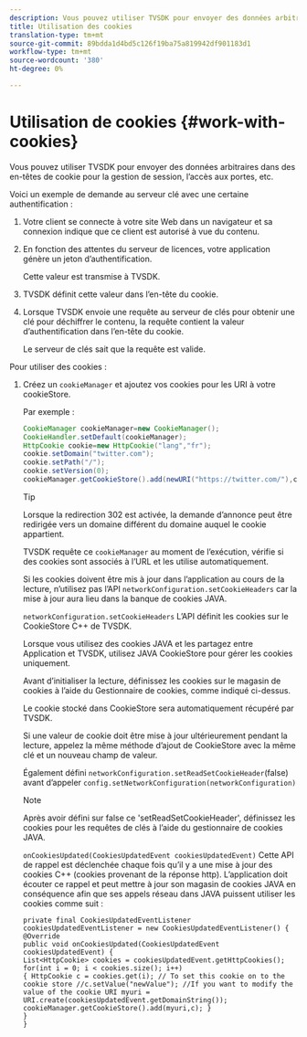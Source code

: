 ```yaml
---
description: Vous pouvez utiliser TVSDK pour envoyer des données arbitraires dans des en-têtes de cookie pour la gestion de session, l’accès aux portes, etc.
title: Utilisation des cookies
translation-type: tm+mt
source-git-commit: 89bdda1d4bd5c126f19ba75a819942df901183d1
workflow-type: tm+mt
source-wordcount: '380'
ht-degree: 0%

---
```



# Utilisation de cookies {#work-with-cookies}

Vous pouvez utiliser TVSDK pour envoyer des données arbitraires dans des en-têtes de cookie pour la gestion de session, l’accès aux portes, etc.

Voici un exemple de demande au serveur clé avec une certaine authentification :

1. Votre client se connecte à votre site Web dans un navigateur et sa connexion indique que ce client est autorisé à vue du contenu.
1. En fonction des attentes du serveur de licences, votre application génère un jeton d’authentification.

   Cette valeur est transmise à TVSDK.
1. TVSDK définit cette valeur dans l’en-tête du cookie.
1. Lorsque TVSDK envoie une requête au serveur de clés pour obtenir une clé pour déchiffrer le contenu, la requête contient la valeur d’authentification dans l’en-tête du cookie.

   Le serveur de clés sait que la requête est valide.

Pour utiliser des cookies :

1. Créez un `cookieManager` et ajoutez vos cookies pour les URI à votre cookieStore.

   Par exemple :

   ```java
   CookieManager cookieManager=new CookieManager(); 
   CookieHandler.setDefault(cookieManager);  
   HttpCookie cookie=new HttpCookie("lang","fr"); 
   cookie.setDomain("twitter.com");  
   cookie.setPath("/"); 
   cookie.setVersion(0); 
   cookieManager.getCookieStore().add(newURI("https://twitter.com/"),cookie);
   ```

   >[!TIP]
   >
   >Lorsque la redirection 302 est activée, la demande d’annonce peut être redirigée vers un domaine différent du domaine auquel le cookie appartient.

   TVSDK requête ce `cookieManager` au moment de l’exécution, vérifie si des cookies sont associés à l’URL et les utilise automatiquement.

   Si les cookies doivent être mis à jour dans l’application au cours de la lecture, n’utilisez pas l’API `networkConfiguration.setCookieHeaders` car la mise à jour aura lieu dans la banque de cookies JAVA.

   `networkConfiguration.setCookieHeaders` L’API définit les cookies sur le CookieStore C++ de TVSDK.

   Lorsque vous utilisez des cookies JAVA et les partagez entre Application et TVSDK, utilisez JAVA CookieStore pour gérer les cookies uniquement.

   Avant d’initialiser la lecture, définissez les cookies sur le magasin de cookies à l’aide du Gestionnaire de cookies, comme indiqué ci-dessus.

   Le cookie stocké dans CookieStore sera automatiquement récupéré par TVSDK.

   Si une valeur de cookie doit être mise à jour ultérieurement pendant la lecture, appelez la même méthode d’ajout de CookieStore avec la même clé et un nouveau champ de valeur.

   Également défini
   `networkConfiguration.setReadSetCookieHeader`(false) avant d’appeler
   `config.setNetworkConfiguration(networkConfiguration)`

   >[!NOTE]
   >
   >Après avoir défini sur false ce &#39;setReadSetCookieHeader&#39;, définissez les cookies pour les requêtes de clés à l’aide du gestionnaire de cookies JAVA.

   `onCookiesUpdated(CookiesUpdatedEvent cookiesUpdatedEvent)`
Cette API de rappel est déclenchée chaque fois qu’il y a une mise à jour des cookies C++ (cookies provenant de la réponse http). L’application doit écouter ce rappel et peut mettre à jour son magasin de cookies JAVA en conséquence afin que ses appels réseau dans JAVA puissent utiliser les cookies comme suit :

   ```
   private final CookiesUpdatedEventListener cookiesUpdatedEventListener = new CookiesUpdatedEventListener() {
   @Override
   public void onCookiesUpdated(CookiesUpdatedEvent cookiesUpdatedEvent) {
   List<HttpCookie> cookies = cookiesUpdatedEvent.getHttpCookies();
   for(int i = 0; i < cookies.size(); i++)
   { HttpCookie c = cookies.get(i); // To set this cookie on to the cookie store //c.setValue("newValue"); //If you want to modify the value of the cookie URI myuri = URI.create(cookiesUpdatedEvent.getDomainString()); cookieManager.getCookieStore().add(myuri,c); }
   }
   }
   ```
